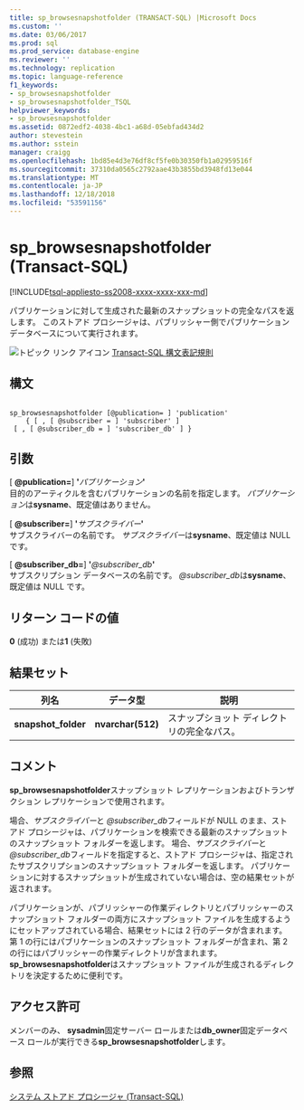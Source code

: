 ```yaml
---
title: sp_browsesnapshotfolder (TRANSACT-SQL) |Microsoft Docs
ms.custom: ''
ms.date: 03/06/2017
ms.prod: sql
ms.prod_service: database-engine
ms.reviewer: ''
ms.technology: replication
ms.topic: language-reference
f1_keywords:
- sp_browsesnapshotfolder
- sp_browsesnapshotfolder_TSQL
helpviewer_keywords:
- sp_browsesnapshotfolder
ms.assetid: 0872edf2-4038-4bc1-a68d-05ebfad434d2
author: stevestein
ms.author: sstein
manager: craigg
ms.openlocfilehash: 1bd85e4d3e76df8cf5fe0b30350fb1a02959516f
ms.sourcegitcommit: 37310da0565c2792aae43b3855bd3948fd13e044
ms.translationtype: MT
ms.contentlocale: ja-JP
ms.lasthandoff: 12/18/2018
ms.locfileid: "53591156"
---
```

# <a name="spbrowsesnapshotfolder-transact-sql"></a>sp_browsesnapshotfolder (Transact-SQL)
[!INCLUDE[tsql-appliesto-ss2008-xxxx-xxxx-xxx-md](../../includes/tsql-appliesto-ss2008-xxxx-xxxx-xxx-md.md)]

  パブリケーションに対して生成された最新のスナップショットの完全なパスを返します。 このストアド プロシージャは、パブリッシャー側でパブリケーション データベースについて実行されます。  
  
 ![トピック リンク アイコン](../../database-engine/configure-windows/media/topic-link.gif "トピック リンク アイコン") [Transact-SQL 構文表記規則](../../t-sql/language-elements/transact-sql-syntax-conventions-transact-sql.md)  
  
## <a name="syntax"></a>構文  
  
```  
  
sp_browsesnapshotfolder [@publication= ] 'publication'  
    { [ , [ @subscriber = ] 'subscriber' ]  
 [ , [ @subscriber_db = ] 'subscriber_db' ] }  
```  
  
## <a name="arguments"></a>引数  
 [  **@publication=**] **'**_パブリケーション_**'**  
 目的のアーティクルを含むパブリケーションの名前を指定します。 *パブリケーション*は**sysname**、既定値はありません。  
  
 [  **@subscriber=**] **'**_サブスクライバー_**'**  
 サブスクライバーの名前です。 *サブスクライバー*は**sysname**、既定値は NULL です。  
  
 [  **@subscriber_db=**] **'**_@subscriber_db_**'**  
 サブスクリプション データベースの名前です。 *@subscriber_db*は**sysname**、既定値は NULL です。  
  
## <a name="return-code-values"></a>リターン コードの値  
 **0** (成功) または**1** (失敗)  
  
## <a name="result-sets"></a>結果セット  
  
|列名|データ型|説明|  
|-----------------|---------------|-----------------|  
|**snapshot_folder**|**nvarchar(512)**|スナップショット ディレクトリの完全なパス。|  
  
## <a name="remarks"></a>コメント  
 **sp_browsesnapshotfolder**スナップショット レプリケーションおよびトランザクション レプリケーションで使用されます。  
  
 場合、*サブスクライバー*と *@subscriber_db*フィールドが NULL のまま、ストアド プロシージャは、パブリケーションを検索できる最新のスナップショットのスナップショット フォルダーを返します。 場合、*サブスクライバー*と *@subscriber_db*フィールドを指定すると、ストアド プロシージャは、指定されたサブスクリプションのスナップショット フォルダーを返します。 パブリケーションに対するスナップショットが生成されていない場合は、空の結果セットが返されます。  
  
 パブリケーションが、パブリッシャーの作業ディレクトリとパブリッシャーのスナップショット フォルダーの両方にスナップショット ファイルを生成するようにセットアップされている場合、結果セットには 2 行のデータが含まれます。 第 1 の行にはパブリケーションのスナップショット フォルダーが含まれ、第 2 の行にはパブリッシャーの作業ディレクトリが含まれます。 **sp_browsesnapshotfolder**はスナップショット ファイルが生成されるディレクトリを決定するために便利です。  
  
## <a name="permissions"></a>アクセス許可  
 メンバーのみ、 **sysadmin**固定サーバー ロールまたは**db_owner**固定データベース ロールが実行できる**sp_browsesnapshotfolder**します。  
  
## <a name="see-also"></a>参照  
 [システム ストアド プロシージャ &#40;Transact-SQL&#41;](../../relational-databases/system-stored-procedures/system-stored-procedures-transact-sql.md)  
  
  
